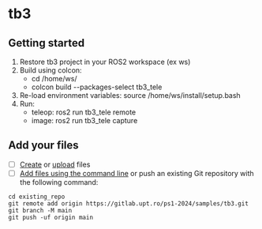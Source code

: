 # tb3




## Getting started
1. Restore tb3 project in your ROS2 workspace (ex ws)
2. Build using colcon:
    - cd /home/ws/
    - colcon build --packages-select tb3_tele
3. Re-load environment variables:
    source /home/ws/install/setup.bash
4. Run:
    - teleop: ros2 run tb3_tele remote
    - image: ros2 run tb3_tele capture

## Add your files

- [ ] [Create](https://docs.gitlab.com/ee/user/project/repository/web_editor.html#create-a-file) or [upload](https://docs.gitlab.com/ee/user/project/repository/web_editor.html#upload-a-file) files
- [ ] [Add files using the command line](https://docs.gitlab.com/ee/gitlab-basics/add-file.html#add-a-file-using-the-command-line) or push an existing Git repository with the following command:

```
cd existing_repo
git remote add origin https://gitlab.upt.ro/ps1-2024/samples/tb3.git
git branch -M main
git push -uf origin main
```

